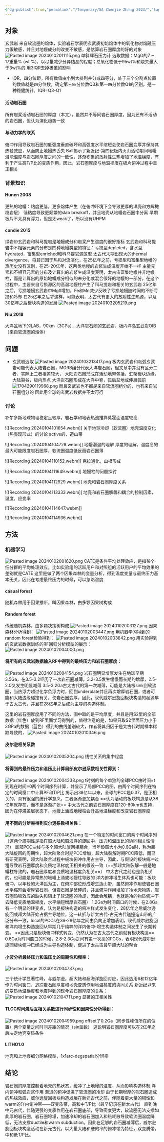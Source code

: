 ```yaml
---
{"dg-publish":true,"permalink":"/Temporary/SA Zhenjie Zhang 2023/","tags":["gardenEntry"]}
---
```



## 对象
玄武岩
来自软流圈的熔体，实验岩石学表明玄武质初始熔体中的氧化物对熔融压力很敏感，并且对地幔成分的改变不敏感，是估算岩石圈厚度的好的对象
![Pasted image 20240102011115.png](/img/user/Attachment/Pasted%20image%2020240102011115.png)
单斜辉石压力计
选取数据：MgO的7 ~ 17重量% (wt %)，以尽量减少分异结晶的程度；总氧化物低于95wt%和烧矢量大于3wt%的
用3IQR去掉极值的影响
- IQR，四分位距，所有数值由小到大排列并分成四等分，处于三个分割点位置的数值就是四分位数，确定第三四分位数Q3和第一四分位数Q1的区别，是一种稳健统计，IQR=Q3-Q1
#### 活动岩石圈
所有岩浆活动岩石圈的厚度（本文），虽然并不等同岩石圈厚度，因为还有不活动的岩石圈，但认为演化趋势一致
#### 与动力学的联系
俯冲作用导致岩石圈的低强度垂直破坏和高强度水平缩短会使岩石圈变厚并保持其热毯效应，从而防止地幔热丢失
Ball揭示了新近纪-第四纪板内火山活动期间地幔潜能温度与岩石圈厚度之间的一致性，逐渐积累的放射性生热增加了地温梯度，有利于产生高T/P比的变质作用，因此，岩石圈厚度与地温梯度在板片俯冲过程中呈正相关

### 背景知识
#### Hunen 2008
更热的地幔：粘度更低，更多熔体产生（在俯冲环境下会导致更厚的洋壳和方辉橄榄岩层）
低粘度导致更频繁的slab breakoff，并且地壳从地幔岩石圈中分离
早期板片不太具有浮力，但是太weak了，所以没有UHPM

#### condie 2015
绿岩带玄武岩和科马提岩是地幔成分和岩浆产生温度的很好指标
玄武岩和科马提岩中不相容元素的分布是四种地幔类型的特征：亏损型depleted，含水型hydrated，富集型enriched和科马提岩源区型
太古代末期出现大的thermal divergence，将其归因于热和对流演化，在25亿年之前，亏损型和富集型地幔的热历史没有区别，在25-20亿年，这两类地幔的岩浆生成温度开始不一样
主量元素和不相容元素的分布及计算出的岩浆生成温度表明，太古宙富集地幔并非地幔柱，而是计算出的原始地幔成分相似的未分化或混合很好的地幔的一部分，在这个过程中，主要来自亏损源区的高温地幔柱产生了科马提岩和相关的玄武岩
25亿年之后，亏损地幔玄武岩中Mg#增加，Fe和Mn减少反映了亏损地幔随时间的不断亏损和冷却
在25亿年之后才这样，可能表明，太古代有更大的放射性生热源，以及30亿年之后板块构造的发展
![Pasted image 20240103205219.png](/img/user/Attachment/Pasted%20image%2020240103205219.png)
#### Niu 2018
大洋盆地下的LAB，90km（3GPa），大洋岩石圈的玄武岩，板内洋岛玄武岩OIB（来自软流圈的熔体）

## 问题
- 玄武岩选取
![Pasted image 20240103213417.png](/img/user/Attachment/Pasted%20image%2020240103213417.png)
板内玄武岩和岛弧玄武岩可能代表大陆岩石圈，MORB组分代表大洋岩石圈，但文章中并没有区分二者，实际上二者相差较大，
大陆岩石圈形成在活动地带包括，汇聚板块边缘，大陆裂谷，板内热点
大洋岩石圈形成在大洋中脊，弧后盆地或伸展弧前
![1704290119968.png](/img/user/Attachment/1704290119968.png)
而且玄武岩也不都是来自软流圈组分的，也有来自岩石圈组分的
因此用全球的玄武岩数据并不太可行

### 讨论
鄂尔多斯地球物理稳定且较厚，岩石学和地表热流推算莫霍面温度较高

![[Recording 20240104101654.webm]]
关于地球冷却（软流圈）地壳温度变化（热表现形式）的讨论
active的，造山带

![[Recording 20240104104728.webm]]
地幔潜温的理解
厚度的理解，温度高的最大可能限度岩石圈厚，软流圈温度低反而岩石圈薄

![[Recording 20240104110152.webm]]
克拉通化，山根形成

![[Recording 20240104111649.webm]]
地幔柱的问题探讨

![[Recording 20240104112929.webm]]
地壳和岩石圈厚度关系

![[Recording 20240104113333.webm]]
地壳和岩石圈解耦和耦合的控制因素，温度，应变率

![[Recording 20240104114647.webm]]

![[Recording 20240104114936.webm]]


## 方法
### 机器学习
![Pasted image 20240102001620.png](/img/user/Attachment/Pasted%20image%2020240102001620.png)
CATE是条件平均处理效应，是指某个细分群的平均处理效应，比如实验组的活跃用户和对照组的活跃用户的平均效果的差别就是CATE
这里是做了两个因果森林的变量分析，得到温度变量与最终压力基本无关，因此在考虑最终压力的时候，可以忽略温度
#### casual forest
随机森林用于因果推断，叫因果森林，由多颗因果树构成
#### Random forest
传统随机森林，由多颗决策树构成
![Pasted image 20240102003127.png](/img/user/Attachment/Pasted%20image%2020240102003127.png)
因果森林分析得到：
![Pasted image 20240102003447.png](/img/user/Attachment/Pasted%20image%2020240102003447.png)
用机器学习得到的random forest检验得到：
![Pasted image 20240102003842.png](/img/user/Attachment/Pasted%20image%2020240102003842.png)
用实验得到的玄武岩数据训练的RF回归分析模型的展示：
![Pasted image 20240102004000.png](/img/user/Attachment/Pasted%20image%2020240102004000.png)
#### 将所有的玄武岩数据输入RF中得到的最终压力和岩石圈厚度：
![Pasted image 20240102004154.png](/img/user/Attachment/Pasted%20image%2020240102004154.png)
岩石圈明显增厚发生在地球早期3.5Ga，在3.5-3.2经历了一次岩石圈减薄，3.2-3.5发生缓慢而长期的增厚，2.5-2.0又发生明显减薄
3.5-3.2Ga古太古代的第一次减薄，可能是大陆根sink到软流圈，当热浮力超过化学负浮力时，回到underplate并且再次增厚岩石圈，或者可能和大陆边缘碰撞有关，使岩石圈变厚，因此，现代威尔逊旋回板块构造的起源早于古太古代，并且在28亿年之后成为主导的构造体制。

这里的岩石圈厚度用了不同的方法，图中取的是平均厚度，并且是用S2里的全部数据（红色）放到RF里面学习得到的，值得注意的是，如果只取S2里面压力小于3GPa的数据（蓝色）得到的曲线差别较大，作者将其归因于是太古代时期样本稀缺导致的，
![Pasted image 20240102010346.png](/img/user/Attachment/Pasted%20image%2020240102010346.png)
#### 皮尔逊相关系数
![Pasted image 20240102005204.png](/img/user/Attachment/Pasted%20image%2020240102005204.png)
线性关系的集中程度
#### 将得到的最终压力和温压比计算局部皮尔逊系数相关性得到：
![Pasted image 20240102004338.png](/img/user/Attachment/Pasted%20image%2020240102004338.png)
t时刻的每个单独的全球PCC由时间=t到现在时间=0两个时间序列计算，并显示了局部PCC的图，由两个时间序列在特定的时间窗口中计算PF和T/P比
揭示出38亿年以来，全球的PCC是0.37，是正相关的，具有很强的统计学意义，二者逐渐更加耦合
==认为活动的板块构造是从38亿年就存在，而不是逐渐扩张==
中太古代之前岩石圈厚度在120-80km也支持，因为在停滞盖层状态下，地幔上涌或地幔柱会升高地温梯度和改变岩石圈厚度
#### 用不同的分辨率得到皮尔逊系数相关性：
![Pasted image 20240102004621.png](/img/user/Attachment/Pasted%20image%2020240102004621.png)
在一个特定的时间窗口的两个时间序列（这两个周期性是指在超大陆和超海洋的旋回中，压力和温压比的协同相关性情况）
局部PCC曲线与多个超大陆旋回相耦合，当年龄窗大小为0.6Ga时，称为超大陆旋回的周期性，超大陆聚合时期PCC增加，超大陆裂解时期PCC降低，而已有研究表明，超大陆聚合过程中板块俯冲作用占主导，因此，与假设的板块俯冲过程导致岩石圈厚度和变质地温梯度正相关的假设一致（==那超大陆裂解一般是地幔柱导致的，岩石圈厚度和变质地温梯度负相关==）
中太古代之前也是负相关的，也可能是异常热的地幔上涌或地幔柱导致的
洋内俯冲增生体系也可能：板块俯冲，以年轻的大洋弧为主，在俯冲部位形成增生造山带，虽然俯冲作用使岩石圈水平缩短会增厚岩石圈，但岩石圈是破碎的，并且俯冲作用增加了冷地壳物质，岩石圈热毯效应的缺失和阻止了软流圈的冷却，因此会解耦，也就是冷的物质俯冲下去降低变质地温梯度，水平缩短增厚岩石圈）
1.2Ga为时间窗口的时候，在2.8Ga有一个明显的转变点，认为是板块构造的俯冲样式发生变化，28亿年之后威尔逊旋回或超大陆开始占据主导地位，这一转折与新太古代-古元古代碰撞造山带的广泛分布一致，local的PCCs在36-28亿年之间由负向正增加表明，现代威尔逊旋回和洋内增生构造旋回从早期几乎纯粹的洋内俯冲-增生构造体制之间发生了长期转变。
==因此只是板块俯冲样式转变，仍然认为在古太古代之前就有板块构造==
0.6Ga为时间窗口的时候，2.8-2.3Ga之间有第一次高的PCCs，表明现代威尔逊旋回板块俯冲已经成为主导构造体制，促进了太古宙最早超大陆的聚合
#### 小波分析最终压力和温压比的周期性和频率：
![Pasted image 20240102004737.png](/img/user/Attachment/Pasted%20image%2020240102004737.png)

三个统计学显著性峰，与威尔逊，超大陆和超海洋旋回对应，因此选用6和12亿年作为时间窗口，追踪岩石圈厚度和地壳变质作用地温梯度的协同关系
新近纪以来的变质地温梯度和地震得到的现今岩石圈厚度的关系：
![Pasted image 20240102104711.png](/img/user/Attachment/Pasted%20image%2020240102104711.png)
显著的正相关性
#### TLCC时间滞后互相关系数进行同步性和因果性分析得到：
![Pasted image 20240102004959.png](/img/user/Attachment/Pasted%20image%2020240102004959.png)
offset了0.2Ga（同步性峰值所在的位置）两个变量之间时间差距的情况（sin函数）
这说明岩石圈厚度可以在2亿年之后决定地壳变质条件
#### LITHO1.0
地壳和上地幔细分网格模型，1x1arc-degspatial分辨率
## 结论
岩石圈的厚度控制着地壳的热状态，缓冲了上地幔的温度，从而影响构造体制
洋内俯冲和弧岩浆作用
渐进的俯冲促进了软流圈的冷却
由于长期增厚的岩石圈造成的热毯效应，威尔逊旋回板块构造发展在新元古代之前，伴随着更大量的韧性和warm的洋内俯冲带——双变质带，高和中T/P比（最早记录在新太古代）
直到晚中元古代，伴随更强的变质作用在岩石圈底部，导致密度更大，软流圈无法支撑如此厚的岩石圈，岩石圈垮塌，加速冷却的岩石圈加入和热耗散导致软流圈温度降低，无法支撑ductile和warm subduction。因此在足够的岩石圈减薄后，威尔逊旋回板块构造活动在新元古代，以大量大陆和硬的冷的俯冲带为特征，双变质带，中和低T/P比。


